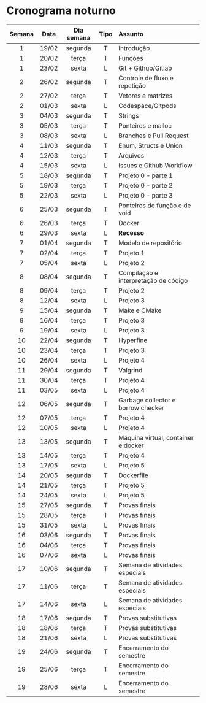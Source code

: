 # Cronograma noturno

| **Semana** | **Data** | **Dia semana** | **Tipo** | **Assunto**                          |
|:----------:|:--------:|:--------------:|:--------:|:-------------------------------------|
| 1          | 19/02    | segunda        | T        | Introdução                           |
| 1          | 20/02    | terça          | T        | Funções                              |
| 1          | 23/02    | sexta          | L        | Git + Github/Gitlab                  |
| 2          | 26/02    | segunda        | T        | Controle de fluxo e repetição        |
| 2          | 27/02    | terça          | T        | Vetores e matrizes                   |
| 2          | 01/03    | sexta          | L        | Codespace/Gitpods                    |
| 3          | 04/03    | segunda        | T        | Strings                              |
| 3          | 05/03    | terça          | T        | Ponteiros e malloc                   |
| 3          | 08/03    | sexta          | L        | Branches e Pull Request              |
| 4          | 11/03    | segunda        | T        | Enum, Structs e Union                |
| 4          | 12/03    | terça          | T        | Arquivos                             |
| 4          | 15/03    | sexta          | L        | Issues e Github Workflow             |
| 5          | 18/03    | segunda        | T        | Projeto 0 - parte 1                  |
| 5          | 19/03    | terça          | T        | Projeto 0 - parte 2                  |
| 5          | 22/03    | sexta          | L        | Projeto 0 - parte 3                  |
| 6          | 25/03    | segunda        | T        | Ponteiros de função e de void        |
| 6          | 26/03    | terça          | T        | Docker                               |
| 6          | 29/03    | sexta          | L        | **Recesso**                          |
| 7          | 01/04    | segunda        | T        | Modelo de repositório                |
| 7          | 02/04    | terça          | T        | Projeto 1                            |
| 7          | 05/04    | sexta          | L        | Projeto 2                            |
| 8          | 08/04    | segunda        | T        | Compilação e interpretação de código |
| 8          | 09/04    | terça          | T        | Projeto 2                            |
| 8          | 12/04    | sexta          | L        | Projeto 3                            |
| 9          | 15/04    | segunda        | T        | Make e CMake                         |
| 9          | 16/04    | terça          | T        | Projeto 3                            |
| 9          | 19/04    | sexta          | L        | Projeto 3                            |
| 10         | 22/04    | segunda        | T        | Hyperfine                            |
| 10         | 23/04    | terça          | T        | Projeto 3                            |
| 10         | 26/04    | sexta          | L        | Projeto 4                            |
| 11         | 29/04    | segunda        | T        | Valgrind                             |
| 11         | 30/04    | terça          | T        | Projeto 4                            |
| 11         | 03/05    | sexta          | L        | Projeto 4                            |
| 12         | 06/05    | segunda        | T        | Garbage collector e borrow checker   |
| 12         | 07/05    | terça          | T        | Projeto 4                            |
| 12         | 10/05    | sexta          | L        | Projeto 4                            |
| 13         | 13/05    | segunda        | T        | Máquina virtual, container e docker  |
| 13         | 14/05    | terça          | T        | Projeto 4                            |
| 13         | 17/05    | sexta          | L        | Projeto 5                            |
| 14         | 20/05    | segunda        | T        | Dockerfile                           |
| 14         | 21/05    | terça          | T        | Projeto 5                            |
| 14         | 24/05    | sexta          | L        | Projeto 5                            |
| 15         | 27/05    | segunda        | T        | Provas finais                        |
| 15         | 28/05    | terça          | T        | Provas finais                        |
| 15         | 31/05    | sexta          | L        | Provas finais                        |
| 16         | 03/06    | segunda        | T        | Provas finais                        |
| 16         | 04/06    | terça          | T        | Provas finais                        |
| 16         | 07/06    | sexta          | L        | Provas finais                        |
| 17         | 10/06    | segunda        | T        | Semana de atividades especiais       |
| 17         | 11/06    | terça          | T        | Semana de atividades especiais       |
| 17         | 14/06    | sexta          | L        | Semana de atividades especiais       |
| 18         | 17/06    | segunda        | T        | Provas substitutivas                 |
| 18         | 18/06    | terça          | T        | Provas substitutivas                 |
| 18         | 21/06    | sexta          | L        | Provas substitutivas                 |
| 19         | 24/06    | segunda        | T        | Encerramento do semestre             |
| 19         | 25/06    | terça          | T        | Encerramento do semestre             |
| 19         | 28/06    | sexta          | L        | Encerramento do semestre             |

